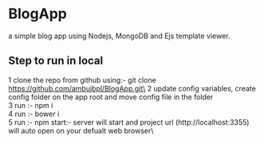 # BlogApp
a simple blog app using Nodejs, MongoDB and Ejs template viewer. 

## Step to run in local
1 clone the repo from github using:- git clone https://github.com/ambujbpl/BlogApp.git\
2 update config variables, create config folder on the app root and move config file in the folder\
3 run :- npm i\
4 run :- bower i\
5 run :- npm start:- server will start and project url (http://localhost:3355) will auto open on your defualt web browser\ 
